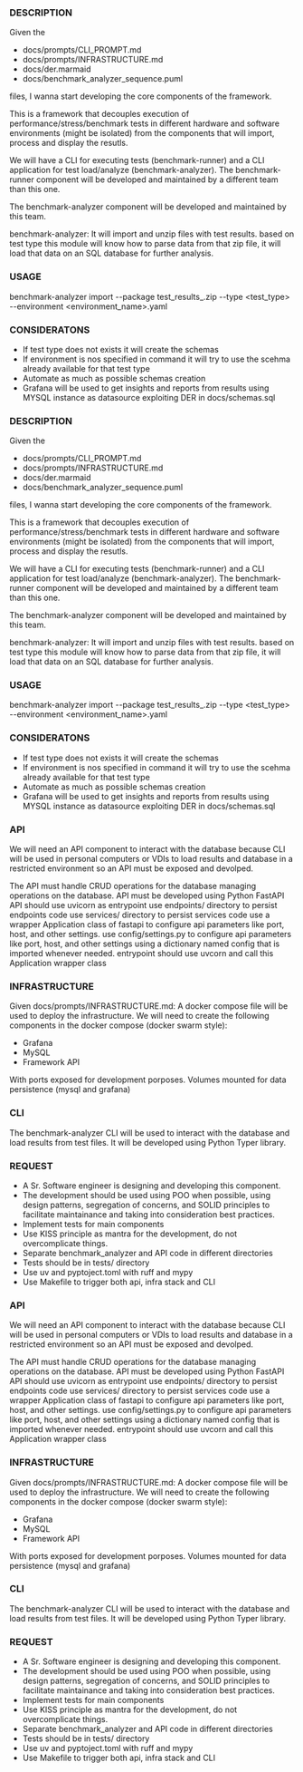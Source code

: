### DESCRIPTION
Given the
- docs/prompts/CLI_PROMPT.md
- docs/prompts/INFRASTRUCTURE.md
- docs/der.marmaid
- docs/benchmark_analyzer_sequence.puml

files, I wanna start developing the core components of the framework.

This is a framework that decouples execution of performance/stress/benchmark tests in different hardware and software environments (might be isolated) from the components that will import, process and display the resutls.

We will have a CLI for executing tests (benchmark-runner) and a CLI application for test load/analyze (benchmark-analyzer). The benchmark-runner component will be developed and maintained by a different team than this one.

The benchmark-analyzer component will be developed and maintained by this team.

benchmark-analyzer: It will import and unzip files with test results. based on test type this module will know how to parse data from that zip file, it will load that data on an SQL database for further analysis.

### USAGE
benchmark-analyzer import
    --package test_results_<date>.zip
    --type  <test_type>
    --environment  <environment_name>.yaml

### CONSIDERATONS
- If test type does not exists it will create the schemas
- If environment is nos specified in command it will try to use the scehma already available for that test type
- Automate as much as possible schemas creation
- Grafana will be used to get insights and reports from results using MYSQL instance as datasource exploiting DER in docs/schemas.sql
### DESCRIPTION
Given the
- docs/prompts/CLI_PROMPT.md
- docs/prompts/INFRASTRUCTURE.md
- docs/der.marmaid
- docs/benchmark_analyzer_sequence.puml

files, I wanna start developing the core components of the framework.

This is a framework that decouples execution of performance/stress/benchmark tests in different hardware and software environments (might be isolated) from the components that will import, process and display the resutls.

We will have a CLI for executing tests (benchmark-runner) and a CLI application for test load/analyze (benchmark-analyzer). The benchmark-runner component will be developed and maintained by a different team than this one.

The benchmark-analyzer component will be developed and maintained by this team.

benchmark-analyzer: It will import and unzip files with test results. based on test type this module will know how to parse data from that zip file, it will load that data on an SQL database for further analysis.

### USAGE
benchmark-analyzer import
    --package test_results_<date>.zip
    --type  <test_type>
    --environment  <environment_name>.yaml

### CONSIDERATONS
- If test type does not exists it will create the schemas
- If environment is nos specified in command it will try to use the scehma already available for that test type
- Automate as much as possible schemas creation
- Grafana will be used to get insights and reports from results using MYSQL instance as datasource exploiting DER in docs/schemas.sql

### API
We will need an API component to interact with the database because CLI will be used in personal computers or VDIs to load results and database in a restricted environment so an API must be exposed and devolped.

The API must handle CRUD operations for the database managing operations on the database.
API must be developed using Python FastAPI
API should use uvicorn as entrypoint
use endpoints/ directory to persist endpoints code
use services/ directory to persist services code
use a wrapper Application class of fastapi to configure api parameters like port, host, and other settings.
use config/settings.py to configure api parameters like port, host, and other settings using a dictionary named config that is imported whenever needed.
entrypoint should use uvcorn and call this Application wrapper class

### INFRASTRUCTURE
Given docs/prompts/INFRASTRUCTURE.md: A docker compose file will be used to deploy the infrastructure. We will need to create the following components in the docker compose (docker swarm style):

- Grafana
- MySQL
- Framework API

With ports exposed for development porposes.
Volumes mounted for data persistence (mysql and grafana)

### CLI
The benchmark-analyzer CLI will be used to interact with the database and load results from test files. It will be developed using Python Typer library.

### REQUEST
- A Sr. Software engineer is designing and developing this component.
- The development should be used using POO when possible, using design patterns, segregation of concerns, and SOLID principles to facilitate maintainance and taking into consideration best practices.
- Implement tests for main components
- Use KISS principle as mantra for the development, do not overcomplicate things.
- Separate benchmark_analyzer and API code in different directories
- Tests should be in tests/ directory
- Use uv and pyptoject.toml with ruff and mypy
- Use Makefile to trigger both api, infra stack and CLI

### API
We will need an API component to interact with the database because CLI will be used in personal computers or VDIs to load results and database in a restricted environment so an API must be exposed and devolped.

The API must handle CRUD operations for the database managing operations on the database.
API must be developed using Python FastAPI
API should use uvicorn as entrypoint
use endpoints/ directory to persist endpoints code
use services/ directory to persist services code
use a wrapper Application class of fastapi to configure api parameters like port, host, and other settings.
use config/settings.py to configure api parameters like port, host, and other settings using a dictionary named config that is imported whenever needed.
entrypoint should use uvcorn and call this Application wrapper class

### INFRASTRUCTURE
Given docs/prompts/INFRASTRUCTURE.md: A docker compose file will be used to deploy the infrastructure. We will need to create the following components in the docker compose (docker swarm style):

- Grafana
- MySQL
- Framework API

With ports exposed for development porposes.
Volumes mounted for data persistence (mysql and grafana)

### CLI
The benchmark-analyzer CLI will be used to interact with the database and load results from test files. It will be developed using Python Typer library.

### REQUEST
- A Sr. Software engineer is designing and developing this component.
- The development should be used using POO when possible, using design patterns, segregation of concerns, and SOLID principles to facilitate maintainance and taking into consideration best practices.
- Implement tests for main components
- Use KISS principle as mantra for the development, do not overcomplicate things.
- Separate benchmark_analyzer and API code in different directories
- Tests should be in tests/ directory
- Use uv and pyptoject.toml with ruff and mypy
- Use Makefile to trigger both api, infra stack and CLI
